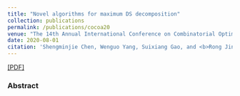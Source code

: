 ```yaml
---
title: "Novel algorithms for maximum DS decomposition"
collection: publications
permalink: /publications/cocoa20
venue: "The 14th Annual International Conference on Combinatorial Optimization and Applications"
date: 2020-08-01
citation: 'Shengminjie Chen, Wenguo Yang, Suixiang Gao, and <b>Rong Jin</b>. <i>The 14th Annual International Conference on Combinatorial Optimization and Applications (COCOA 2020)</i>.'
---
```

[[PDF]](http://rongjinutd.github.io/files/cocoa20.pdf)

### Abstract

